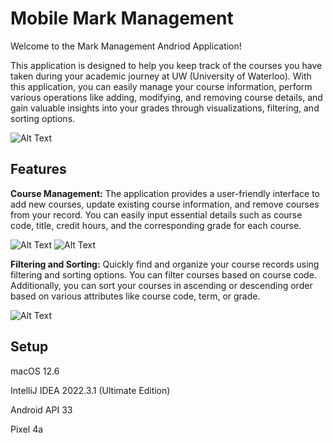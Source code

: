 # Mobile Mark Management
Welcome to the Mark Management Andriod Application!          

This application is designed to help you keep track of the courses you have taken during your academic journey at UW (University of Waterloo). With this application, you can easily manage your course information, perform various operations like adding, modifying, and removing course details, and gain valuable insights into your grades through visualizations, filtering, and sorting options.

![Alt Text](list.png)

## Features
**Course Management:** The application provides a user-friendly interface to add new courses, update existing course information, and remove courses from your record. You can easily input essential details such as course code, title, credit hours, and the corresponding grade for each course.

![Alt Text](add.png)
![Alt Text](update.png)

**Filtering and Sorting:** Quickly find and organize your course records using filtering and sorting options. You can filter courses based on course code. Additionally, you can sort your courses in ascending or descending order based on various attributes like course code, term, or grade.

![Alt Text](filter&sort.png)

## Setup
macOS 12.6

IntelliJ IDEA 2022.3.1 (Ultimate Edition)

Android API 33

Pixel 4a